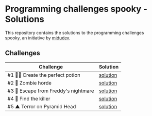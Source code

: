 # Programming challenges spooky - Solutions

This repository contains the solutions to the programming challenges spooky, an initiative by [midudev](https://midu.dev/).

## Challenges

| Challenge | Solution |
| --------- | -------- |
|#1 🧙‍♀️ Create the perfect potion| [solution](./challenges/01/01.js) |
|#2 🧟 Zombie horde| [solution](./challenges/02/02.js) |
|#3 🛌 Escape from Freddy's nightmare| [solution](./challenges/03/03.js) |
|#4 🔪 Find the killer| [solution](./challenges/04/04.js) |
|#5 ▲ Terror on Pyramid Head| [solution](./challenges/05/05.js) |